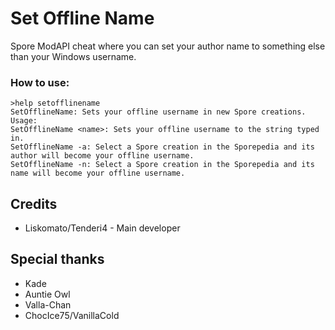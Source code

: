 # Set Offline Name
 Spore ModAPI cheat where you can set your author name to something else than your Windows username.

 ### How to use:
```
>help setofflinename
SetOfflineName: Sets your offline username in new Spore creations.
Usage:
SetOfflineName <name>: Sets your offline username to the string typed in.
SetOfflineName -a: Select a Spore creation in the Sporepedia and its author will become your offline username.
SetOfflineName -n: Select a Spore creation in the Sporepedia and its name will become your offline username.
```


## Credits
* Liskomato/Tenderi4 - Main developer

## Special thanks
* Kade
* Auntie Owl
* Valla-Chan
* ChocIce75/VanillaCold